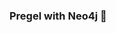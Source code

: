### Pregel with Neo4j 🚀



































































































































 


































































































































































































































































































































































